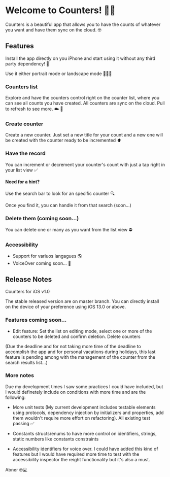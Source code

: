 # Welcome to Counters! 🔖📌

Counters is a beautiful app that allows you to have the counts of whatever you want and have them sync on the cloud. 🤓

## Features

Install the app directly on you iPhone and start using it without any third party dependency! 🚀

Use it either portrait mode or landscape mode 🙂🙃🙂


### Counters list

Explore and have the counters control right on the counter list, where you can see all counts you have created.
All counters are sync on the cloud. Pull to refresh to see more. ☁️ 📲


### Create counter

Create a new counter. Just set a new title for your count and a new one will be created with the counter ready to be incremented ⬆️


### Have the record

You can increment or decrement your counter's count with just a tap right in your list view ✅

#### Need for a hint?

Use the search bar to look for an specific counter 🔍

Once you find it, you can handle it from that search (soon...)


### Delete them (coming soon...)

You can delete one or many as you want from the list view ⛔️


### Accessibility

- Support for variuos langagues 🌎
- VoiceOver coming soon... 📣






## Release Notes

Counters for iOS v1.0

The stable released version are on master branch. You can directly install on the device of your preference using iOS 13.0 or above.

### Features coming soon...
- Edit feature: Set the list on editing mode, select one or more of the counters to be deleted and confirm deletion. Delete counters

(Due the deadline and for not taking more time of the deadline to accomplish the app and for personal vacations during holidays, this last feature is pending among with the management of the counter from the search results list...)

### More notes

Due my development times I saw some practices I could have included, but I would definetely include on conditions with more time and are the following:

- More unit tests (My current development includes testable elements using protocols, dependency injection by initializers and properties, add them wouldn't require more effort on refactoring). All existing test passing ✅

- Constants structs/enums to have more control on identifiers, strings, static numbers like constants constraints

- Accessibility identifiers for voice over. I could have added this kind of features but I would have required more time to test with the accessibility inspector the reight functionality but it's also a must.



Abner 🤓💻





